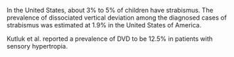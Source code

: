 In the United States, about 3% to 5% of children have strabismus. The prevalence of dissociated vertical deviation among the diagnosed cases of strabismus was estimated at 1.9% in the United States of America.

Kutluk et al. reported a prevalence of DVD to be 12.5% in patients with sensory hypertropia.